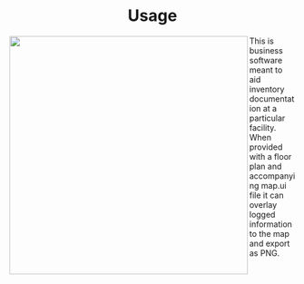 <h1 align="center">Usage</h1>
<img align="left" width="420" src="https://i.imgur.com/2XpJaBp.png">
This is business software meant to aid inventory documentation at a particular facility. When provided with a floor plan and accompanying map.ui file it can overlay logged information to the map and export as PNG.
